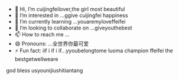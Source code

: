 - 👋 Hi, I’m cuijingfeilover,the girl most beautiful
- 👀 I’m interested in ...ggive cuijingfei happiness
- 🌱 I’m currently learning ...youaremyloveffeifei
- 💞️ I’m looking to collaborate on ...giveyouthebest
- 📫 How to reach me ...
- 😄 Pronouns: ...全世界你最可爱
- ⚡ Fun fact: iif i if i if...yyoubelongtome
luoma champion ffeifei the bestgetwellweare
<!---ziyouzizaigeinichuanguorenhaizhaodaoni
tottiunico6/tottiunico6 is a ✨ special ✨ repository because its `README.md` (this file) appears on your GitHub profile.you are everythingshowyoumylove
You can click the Preview link to wowenrouletake a look at your changes.I LOVE YOU yyou are upeinikanlanghuayiduoduonicor
--->god bless usyounijiushitiantang
